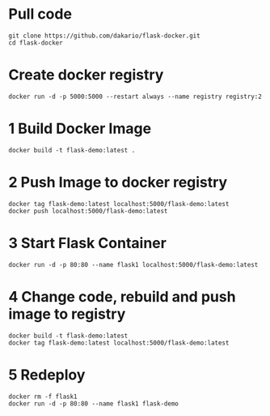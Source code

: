 # Pull code

```
git clone https://github.com/dakario/flask-docker.git
cd flask-docker
```

# Create docker registry

```
docker run -d -p 5000:5000 --restart always --name registry registry:2
```

# 1 Build Docker Image

```
docker build -t flask-demo:latest .
```

# 2 Push Image to docker registry

```
docker tag flask-demo:latest localhost:5000/flask-demo:latest
docker push localhost:5000/flask-demo:latest
```

# 3 Start Flask Container

```
docker run -d -p 80:80 --name flask1 localhost:5000/flask-demo:latest
```

# 4 Change code, rebuild and push image to registry

```
docker build -t flask-demo:latest
docker tag flask-demo:latest localhost:5000/flask-demo:latest
```

# 5 Redeploy 

```
docker rm -f flask1
docker run -d -p 80:80 --name flask1 flask-demo
```

